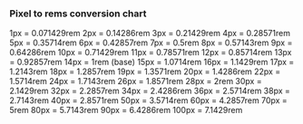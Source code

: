 ### Pixel to rems conversion chart

1px = 0.071429rem
2px = 0.14286rem
3px = 0.21429rem
4px = 0.28571rem
5px = 0.35714rem
6px = 0.42857rem
7px = 0.5rem
8px = 0.57143rem
9px = 0.64286rem
10px = 0.71429rem
11px = 0.78571rem
12px = 0.85714rem
13px = 0.92857rem
14px = 1rem (base)
15px = 1.0714rem
16px = 1.1429rem
17px = 1.2143rem
18px = 1.2857rem
19px = 1.3571rem
20px = 1.4286rem
22px = 1.5714rem
24px = 1.7143rem
26px = 1.8571rem
28px = 2rem
30px = 2.1429rem
32px = 2.2857rem
34px = 2.4286rem
36px = 2.5714rem
38px = 2.7143rem
40px = 2.8571rem
50px = 3.5714rem
60px = 4.2857rem
70px = 5rem
80px = 5.7143rem
90px = 6.4286rem
100px = 7.1429rem
